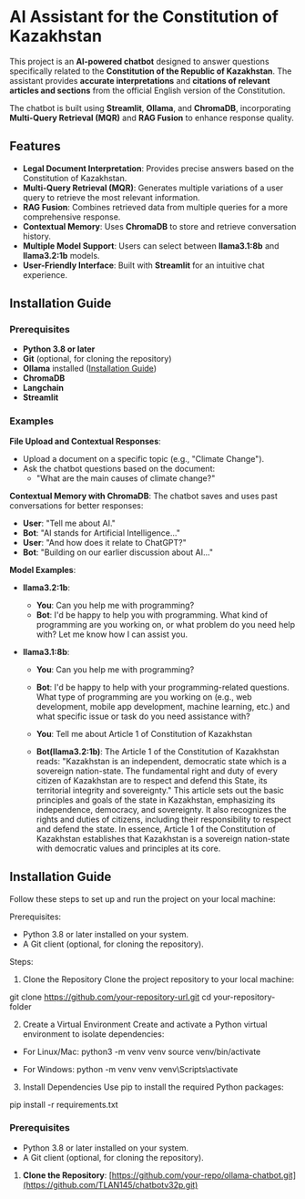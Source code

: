 # AI Assistant for the Constitution of Kazakhstan

This project is an **AI-powered chatbot** designed to answer questions specifically related to the **Constitution of the Republic of Kazakhstan**. The assistant provides **accurate interpretations** and **citations of relevant articles and sections** from the official English version of the Constitution. 

The chatbot is built using **Streamlit**, **Ollama**, and **ChromaDB**, incorporating **Multi-Query Retrieval (MQR)** and **RAG Fusion** to enhance response quality.

## Features
- **Legal Document Interpretation**: Provides precise answers based on the Constitution of Kazakhstan.
- **Multi-Query Retrieval (MQR)**: Generates multiple variations of a user query to retrieve the most relevant information.
- **RAG Fusion**: Combines retrieved data from multiple queries for a more comprehensive response.
- **Contextual Memory**: Uses **ChromaDB** to store and retrieve conversation history.
- **Multiple Model Support**: Users can select between **llama3.1:8b** and **llama3.2:1b** models.
- **User-Friendly Interface**: Built with **Streamlit** for an intuitive chat experience.

## Installation Guide

### Prerequisites
- **Python 3.8 or later**
- **Git** (optional, for cloning the repository)
- **Ollama** installed ([Installation Guide](https://ollama.ai/))
- **ChromaDB**
- **Langchain**
- **Streamlit**

### Examples

**File Upload and Contextual Responses**:
- Upload a document on a specific topic (e.g., "Climate Change").
- Ask the chatbot questions based on the document: 
  - "What are the main causes of climate change?"

**Contextual Memory with ChromaDB**:
The chatbot saves and uses past conversations for better responses:
- **User**: "Tell me about AI."
- **Bot**: "AI stands for Artificial Intelligence..."
- **User**: "And how does it relate to ChatGPT?"
- **Bot**: "Building on our earlier discussion about AI..."

**Model Examples**:

- **llama3.2:1b**:
  - **You**: Can you help me with programming?
  - **Bot**: I'd be happy to help you with programming. What kind of programming are you working on, or what problem do you need help with? Let me know how I can assist you.

- **llama3.1:8b**:
  - **You**: Can you help me with programming?
  - **Bot**: I'd be happy to help with your programming-related questions. What type of programming are you working on (e.g., web development, mobile app development, machine learning, etc.) and what specific issue or task do you need assistance with?
 
  - **You**: Tell me about Article 1 of Constitution of Kazakhstan
  - **Bot(llama3.2:1b)**: The Article 1 of the Constitution of Kazakhstan reads: "Kazakhstan is an independent, democratic state which is a sovereign nation-state. The fundamental right and duty of every citizen of Kazakhstan are to respect and defend this State, its territorial integrity and sovereignty." This article sets out the basic principles and goals of the state in Kazakhstan, emphasizing its independence, democracy, and sovereignty. It also recognizes the rights and duties of citizens, including their responsibility to respect and defend the state. In essence, Article 1 of the Constitution of Kazakhstan establishes that Kazakhstan is a sovereign nation-state with democratic values and principles at its core.

## Installation Guide

Follow these steps to set up and run the project on your local machine:

Prerequisites:
- Python 3.8 or later installed on your system.
- A Git client (optional, for cloning the repository).

Steps:

1. Clone the Repository
Clone the project repository to your local machine:

git clone https://github.com/your-repository-url.git
cd your-repository-folder

2. Create a Virtual Environment
Create and activate a Python virtual environment to isolate dependencies:

- For Linux/Mac:
  python3 -m venv venv
  source venv/bin/activate

- For Windows:
  python -m venv venv
  venv\Scripts\activate

3. Install Dependencies
Use pip to install the required Python packages:

pip install -r requirements.txt


### Prerequisites
- Python 3.8 or later installed on your system.
- A Git client (optional, for cloning the repository).


1. **Clone the Repository**:
[https://github.com/your-repo/ollama-chatbot.git](https://github.com/TLAN145/chatbotv32p.git)

